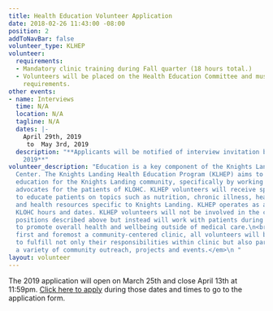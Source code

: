 ```yaml
---
title: Health Education Volunteer Application
date: 2018-02-26 11:43:00 -08:00
position: 2
addToNavBar: false
volunteer_type: KLHEP
volunteer:
  requirements:
  - Mandatory clinic training during Fall quarter (18 hours total.)
  - Volunteers will be placed on the Health Education Committee and must fill committee
    requirements.
other events:
- name: Interviews
  time: N/A
  location: N/A
  tagline: N/A
  dates: |-
    April 29th, 2019
     to  May 3rd, 2019
  description: "**Applicants will be notified of interview invitation by April 20th,
    2019**"
volunteer_description: "Education is a key component of the Knights Landing One Health
  Center. The Knights Landing Health Education Program (KLHEP) aims to provide health
  education for the Knights Landing community, specifically by working as one-on-one
  advocates for the patients of KLOHC. KLHEP volunteers will receive special training
  to educate patients on topics such as nutrition, chronic illness, health behavior,
  and health resources specific to Knights Landing. KLHEP operates as a part of regular
  KLOHC hours and dates. KLHEP volunteers will not be involved in the clinic volunteer
  positions described above but instead will work with patients during their visit
  to promote overall health and wellbeing outside of medical care.\n<br /><br />\n<em>*As
  first and foremost a community-centered clinic, all volunteers will be expected
  to fulfill not only their responsibilities within clinic but also participate in
  a variety of community outreach, projects and events.</em>\n "
layout: volunteer
---
```


The 2019 application will open on March 25th and close April 13th at 11:59pm. [Click here to apply](https://goo.gl/forms/Z53gvlTY8DhqpYj23) during those dates and times to go to the application form.
